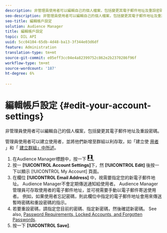 ```yaml
---
description: 非管理員使用者可以編輯自己的個人檔案，包括變更其電子郵件地址及重設密碼。
seo-description: 非管理員使用者可以編輯自己的個人檔案，包括變更其電子郵件地址及重設密碼。
seo-title: 編輯帳戶設定
solution: Audience Manager
title: 編輯帳戶設定
topic: DIL API
uuid: 5cc04104-65db-4d48-ba13-3f344e03d6df
feature: Administration
translation-type: tm+mt
source-git-commit: e05eff3cc04e4a82399752c862e2b2370286f96f
workflow-type: tm+mt
source-wordcount: '187'
ht-degree: 6%

---
```



# 編輯帳戶設定 {#edit-your-account-settings}

非管理員使用者可以編輯自己的個人檔案，包括變更其電子郵件地址及重設密碼。

<!-- t_edit_account_settings.xml -->

管理員使用者可以建立使用者，並將他們新增至群組以利存取，如「建立使 [用者](../../features/administration/administration-overview.md#create-users) 」和「 [建立群組」中所述](../../features/administration/administration-overview.md#create-group)。

1. 在Audience Manager標題中，按一下 ![](assets/icon_profile.png)。
1. 按一 **[!UICONTROL Account Settings]**&#x200B;下，然 **[!UICONTROL Edit]** 後按一下以顯示 [!UICONTROL My Account] 頁面。
1. 在欄位 **[!UICONTROL Email Address]** 中，視需要指定您的新電子郵件地址。 Audience Manager不會定期傳送通知給使用者。 Audience Manager管理員可存取使用者的電子郵件地址，並可視需要手動以電子郵件寄送使用者。 例如，如果使用者忘記密碼，則此欄位中指定的電子郵件地址會用來傳送暫時密碼和重設密碼的指示。
1. 若要重設密碼，請指定您目前的密碼、指定新密碼，然後確認新密碼。
See also, [Password Requirements, Locked Accounts, and Forgotten Passwords](../../reference/password-requirements.md).
1. 按一下 **[!UICONTROL Save]**.
